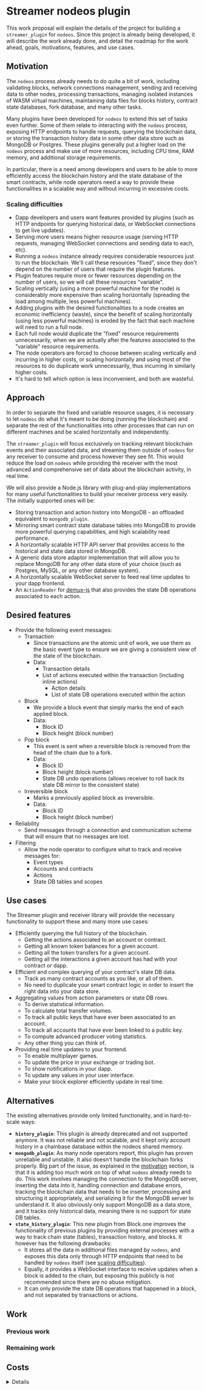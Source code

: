 # Streamer nodeos plugin

This work proposal will explain the details of the project for building a `streamer_plugin` for `nodeos`. Since this project is already being developed, it will describe the work already done, and detail the roadmap for the work ahead, goals, motivations, features, and use cases.

## Motivation

The `nodeos` process already needs to do quite a bit of work, including validating blocks, network connections management, sending and receiving data to other nodes, processing transactions, managing isolated instances of WASM virtual machines, maintaining data files for blocks history, contract state databases, fork database, and many other tasks.

Many plugins have been developed for `nodeos` to extend this set of tasks even further. Some of them relate to interacting with the `nodeos` process, exposing HTTP endpoints to handle requests, querying the blockchain data, or storing the transaction history data in some other data store such as MongoDB or Postgres.
These plugins generally put a higher load on the `nodeos` process and make use of more resources, including CPU time, RAM memory, and additional storage requirements.

In particular, there is a need among developers and users to be able to more efficiently access the blockchain history and the state database of the smart contracts, while node operators need a way to provide these functionalities in a scalable way and without incurring in excessive costs.

### Scaling difficulties

- Dapp developers and users want features provided by plugins (such as HTTP endpoints for querying historical data, or WebSocket connections to get live updates).
- Serving more users means higher resource usage (serving HTTP requests, managing WebSocket connections and sending data to each, etc).
- Running a `nodeos` instance already requires considerable resources just to run the blockchain. We'll call these resources "fixed", since they don't depend on the number of users that require the plugin features.
- Plugin features require more or fewer resources depending on the number of users, so we will call these resources "variable".
- Scaling vertically (using a more powerful machine for the node) is considerably more expensive than scaling horizontally (spreading the load among multiple, less powerful machines).
- Adding plugins with the desired functionalities to a node creates an economic inefficiency (waste), since the benefit of scaling horizontally (using less powerful machines) is eroded by the fact that each machine will need to run a full node.
- Each full node would duplicate the "fixed" resource requirements unnecessarily, when we are actually after the features associated to the "variable" resource requirements.
- The node operators are forced to choose between scaling vertically and incurring in higher costs, or scaling horizontally and using most of the resources to do duplicate work unnecessarily, thus incurring in similarly higher costs.
- It's hard to tell which option is less inconvenient, and both are wasteful.

## Approach

In order to separate the fixed and variable resource usages, it is necessary to let `nodeos` do what it's meant to be doing (running the blockchain) and separate the rest of the functionalities into other processes that can run on different machines and be scaled horizontally and independently.

The `streamer_plugin` will focus exclusively on tracking relevant blockchain events and their associated data, and streaming them outside of `nodeos` for any receiver to consume and process however they see fit. This would reduce the load on `nodeos` while providing the receiver with the most advanced and comprehensive set of data about the blockchain activity, in real time.

We will also provide a Node.js library with plug-and-play implementations for many useful functionalities to build your receiver process very easily. The initially supported ones will be:

- Storing transaction and action history into MongoDB - an offloaded equivalent to `mongodb_plugin`.
- Mirroring smart contract state database tables into MongoDB to provide more powerful querying capabilities, and high scalability read performance.
- A horizontally scalable HTTP API server that provides access to the historical and state data stored in MongoDB.
- A generic data store adaptor implementation that will allow you to replace MongoDB for any other data store of your choice (such as Postgres, MySQL, or any other database system).
- A horizontally scalable WebSocket server to feed real time updates to your dapp frontend.
- An `ActionReader` for [demux-js](https://github.com/EOSIO/demux-js) that also provides the state DB operations associated to each action.

## Desired features

- Provide the following event messages:
  - Transaction
    - Since transactions are the atomic unit of work, we use them as the basic event type to ensure we are giving a consistent view of the state of the blockchain.
    - Data:
      - Transaction details
      - List of actions executed within the transaction (including inline actions)
        - Action details
        - List of state DB operations executed within the action
  - Block
    - We provide a block event that simply marks the end of each applied block.
    - Data:
      - Block ID
      - Block height (block number)
  - Pop block
    - This event is sent when a reversible block is removed from the head of the chain due to a fork.
    - Data:
      - Block ID
      - Block height (block number)
      - State DB undo operations (allows receiver to roll back its state DB mirror to the consistent state)
  - Irreversible block
    - Marks a previously applied block as irreversible.
    - Data:
      - Block ID
      - Block height (block number)
- Reliability
  - Send messages through a connection and communication scheme that will ensure that no messages are lost.
- Filtering
  - Allow the node operator to configure what to track and receive messages for:
    - Event types
    - Accounts and contracts
    - Actions
    - State DB tables and scopes

## Use cases

The Streamer plugin and receiver library will provide the necessary functionality to support these and many more use cases:

- Efficiently querying the full history of the blockchain.
  - Getting the actions associated to an account or contract.
  - Getting all known token balances for a given account.
  - Getting all the token transfers for a given account.
  - Getting all the interactions a given account has had with your contract or dapp.
- Efficient and complex querying of your contract's state DB data.
  - Track as many contract accounts as you like, or all of them.
  - No need to duplicate your smart contract logic in order to insert the right data into your data store.
- Aggregating values from action parameters or state DB rows.
  - To derive statistical information.
  - To calculate total transfer volumes.
  - To track all public keys that have ever been associated to an account.
  - To track all accounts that have ever been linked to a public key.
  - To compute advanced producer voting statistics.
  - Any other thing you can think of.
- Providing real time updates to your frontend.
  - To enable multiplayer games.
  - To update the price in your exchange or trading bot.
  - To show notifications in your dapp.
  - To update any values in your user interface.
  - Make your block explorer efficiently update in real time.

## Alternatives

The existing alternatives provide only limited functionality, and in hard-to-scale ways:

- **`history_plugin`**: This plugin is already deprecated and not supported anymore. It was not reliable and not scalable, and it kept only account history in a chainbase database within the nodeos shared memory.
- **`mongodb_plugin`**: As many node operators report, this plugin has proven unreliable and unstable. It also doesn't handle the blockchain forks properly. Big part of the issue, as explained in the [motivation](#motivation) section, is that it is adding too much work on top of what `nodeos` already needs to do. This work involves managing the connection to the MongoDB server, inserting the data into it, handling connection and database errors, tracking the blockchain data that needs to be inserter, processing and structuring it appropriately, and serializing it for the MongoDB server to understand it. It also obviously only support MongoDB as a data store, and it tracks only historical data, meaning there is no support for state DB tables.
- **`state_history_plugin`**: This new plugin from Block.one improves the functionality of previous plugins by providing external processes with a way to track chain state (tables), transaction history, and blocks. It however has the following drawbacks:
  - It stores all the data in additional files managed by `nodeos`, and exposes this data only through HTTP endpoints that need to be handled by `nodeos` itself (see [scaling difficulties](#scaling-difficulties)).
  - Equally, it provides a WebSocket interface to receive updates when a block is added to the chain, but exposing this publicly is not recommended since there are no abuse mitigation.
  - It can only provide the state DB operations that happened in a block, and not separated by transactions or actions.

## Work

### Previous work

### Remaining work

<List the features that still need to be implemented>
<Detail what the acceptance criteria is for each feature, and the deliverables, including test results, benchmarks, reports, usage code samples, documentation, etc>

## Costs

<Details of the costs in terms of development hours and testing infrastructure>

## Financing

### What sponsors can expect

<List the things they can expect, such as some ongoing support and assistance in setting up their usage of the software, crediting of sponsors in various marketing places, etc>

### Sponsorship plan

<Describe the sponsorship proposal>
<Maybe propose a system in which we need the total sum to be covered by a group of sponsors, and the more sponsors participate, the less each one needs to pay>
